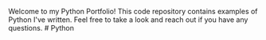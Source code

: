 Welcome to my Python Portfolio! This code repository contains examples of Python I've written. Feel free to take a look and reach out if you have any questions. # Python
